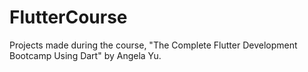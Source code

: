 # FlutterCourse
Projects made during the course, "The Complete Flutter Development Bootcamp Using Dart" by Angela Yu.
